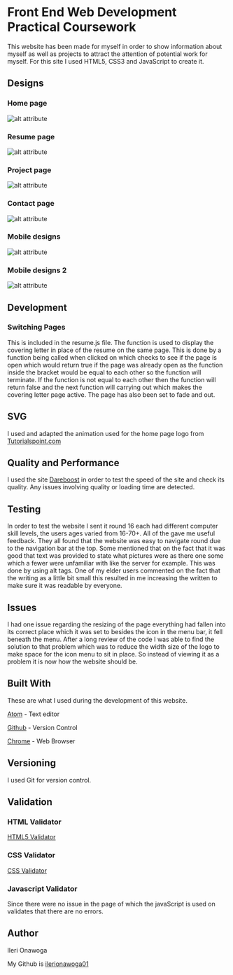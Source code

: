 # Front End Web Development Practical Coursework

This website has been made for myself in order to show information about myself as well as projects to attract the attention of potential work for myself. For this site I used HTML5, CSS3 and JavaScript to create it.

## Designs

### Home page

![alt attribute](images/design1.png)

### Resume page

![alt attribute](images/design2.png)

### Project page

![alt attribute](images/design3.png)

### Contact page

![alt attribute](images/design4.png)

### Mobile designs

![alt attribute](images/mobiledesign.png)

### Mobile designs 2

![alt attribute](images/mobiledesign1.png)

## Development

### Switching Pages

This is included in the resume.js file. The function is used to display the covering letter in place of the resume on the same page. This is done by a function being called when clicked on which checks to see if the page is open which would return true if the page was already open as the function inside the bracket would be equal to each other so the function will terminate. If the function is not equal to each other then the function will return false and the next function will carrying out which makes the covering letter page active. The page has also been set to fade and out.

## SVG

I used and adapted the animation used for the home page logo from [Tutorialspoint.com](https://www.tutorialspoint.com/css/css_animation_tada.htm)

## Quality and Performance

I used the site [Dareboost](https://www.dareboost.com/en/home)  in order to test the speed of the site and check its quality.  Any issues involving quality or loading time are detected.

## Testing

In order to test the website I sent it round 16 each had different computer skill levels, the users ages varied from 16-70+. All of the gave me useful feedback. They all found that the website was easy to navigate round due to the navigation bar at the top. Some mentioned that on the fact that it was good that text was provided to state what pictures were as there one some which a fewer were unfamiliar with like the server for example. This was done by using alt tags. One of my elder users commented on the fact that the writing as a little bit small this resulted in me increasing the written to make sure it was readable by everyone.

## Issues

I had one issue regarding the resizing of the page everything had fallen into its correct place which it was set to besides the icon in the menu bar, it fell beneath the menu. After a long review of the code I was able to find the solution to that problem which was to reduce the width size of the logo to make space for the icon menu to sit in place. So instead of viewing it as a problem it is now how the website should be.

## Built With

These are what I used during the development of this website.

[Atom](https://atom.io/) - Text editor

[Github](https://github.com/) - Version Control

[Chrome](https://www.google.com/chrome/browser/desktop/index.html) - Web Browser



## Versioning

I used Git for version control.

## Validation

### HTML Validator

[HTML5 Validator](https://validator.w3.org/)
### CSS Validator
[CSS Validator](https://jigsaw.w3.org/css-validator/)
### Javascript Validator

Since there were no issue in the page of which the javaScript is used on validates that there are no errors.

## Author

Ileri Onawoga

My Github is [ilerionawoga01](https://github.com/ilerionawoga01/CTEC3905Assignment2)
